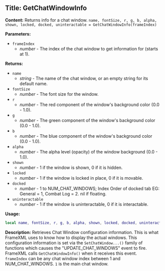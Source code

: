 ## Title: GetChatWindowInfo

**Content:**
Returns info for a chat window.
`name, fontSize, r, g, b, alpha, shown, locked, docked, uninteractable = GetChatWindowInfo(frameIndex)`

**Parameters:**
- `frameIndex`
  - *number* - The index of the chat window to get information for (starts at 1).

**Returns:**
- `name`
  - *string* - The name of the chat window, or an empty string for its default name.
- `fontSize`
  - *number* - The font size for the window.
- `r`
  - *number* - The red component of the window's background color (0.0 - 1.0).
- `g`
  - *number* - The green component of the window's background color (0.0 - 1.0).
- `b`
  - *number* - The blue component of the window's background color (0.0 - 1.0).
- `alpha`
  - *number* - The alpha level (opacity) of the window background (0.0 - 1.0).
- `shown`
  - *number* - 1 if the window is shown, 0 if it is hidden.
- `locked`
  - *number* - 1 if the window is locked in place, 0 if it is movable.
- `docked`
  - *number* - 1 to NUM_CHAT_WINDOWS; Index Order of docked tab EG: General = 1, Combat Log = 2. nil if floating.
- `uninteractable`
  - *number* - 1 if the window is uninteractable, 0 if it is interactable.

**Usage:**
```lua
local name, fontSize, r, g, b, alpha, shown, locked, docked, uninteractable = GetChatWindowInfo(i);
```

**Description:**
Retrieves Chat Window configuration information. This is what FrameXML uses to know how to display the actual windows. This configuration information is set via the `SetChatWindow...()` family of functions which causes the "UPDATE_CHAT_WINDOWS" event to fire. FrameXML calls `GetChatWindowInfo()` when it receives this event.
`frameIndex` can be any chat window index between 1 and NUM_CHAT_WINDOWS. `1` is the main chat window.